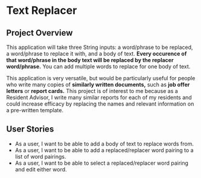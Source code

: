 # Text Replacer

## Project Overview

This application will take three String inputs: a word/phrase to be replaced, a word/phrase to replace it with, and a body of text. **Every occurence of that word/phrase in the body text will be replaced by the replacer word/phrase.** You can add multiple words to replace for one body of text.

This application is very versatile, but would be particularly useful for people who write many copies of **similarly written documents,** such as **job offer letters** or **report cards.** This project is of interest to me because as a Resident Advisor, I write many similar reports for each of my residents and could increase efficacy by replacing the names and relevant information on a pre-written template.

## User Stories
- As a user, I want to be able to add a body of text to replace words from.
- As a user, I want to be able to add a replaced/replacer word pairing to a list of word pairings.
- As a user, I want to be able to select a replaced/replacer word pairing and edit either word.